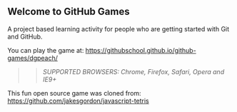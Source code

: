 ## Welcome to GitHub Games

A project based learning activity for people who are getting started with Git and GitHub.

You can play the game at: https://githubschool.github.io/github-games/dgpeach/

>> _*SUPPORTED BROWSERS*: Chrome, Firefox, Safari, Opera and IE9+_

This fun open source game was cloned from: https://github.com/jakesgordon/javascript-tetris
